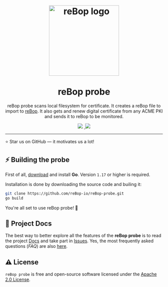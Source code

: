 <h1 align="center">
  <img src="https://s3.eu-west-3.amazonaws.com/static.rebop.io/img/rebop.png" width="224px"alt="reBop logo" title="reBop" /><br/><br />
reBop probe
</h1>
<p align="center">reBop probe scans local filesystem for certificate. It creates a reBop file to import to <a href="https://www.rebop.io">reBop</a>.
It also gets and renew digital certificate from any ACME PKI and sends it to reBop to be monitored.</p>

<p align="center"><a href='https://www.rebop.io'> 
<img src='https://img.shields.io/badge/HOMEPAGE-gray?style=for-the-badge'></a>&nbsp;<a href='https:/docs.rebop.io'>
<img src='https://img.shields.io/badge/DOCS-blue?style=for-the-badge'></a></p>

---

:star: Star us on GitHub — it motivates us a lot!

## ⚡️ Building the probe

First of all, [download](https://golang.org/dl/) and install **Go**. Version `1.17` or higher is required.

Installation is done by downloading the source code and builing it:

```bash
git clone https://github.com/reBop-io/reBop-probe.git
go build
```

You're all set to use reBop probe! 🎉

## 📖 Project Docs

The best way to better explore all the features of the **reBop probe** is to read the project [Docs](https://docs.rebop.io) and take part in [Issues](https://github.com/reBop-io/reBop-probe/issues). Yes, the most frequently asked questions (_FAQ_) are also [here](https://www.rebop.io/support/#faq).

## ⚠️ License

`reBop probe` is free and open-source software licensed under the [Apache 2.0 License](https://github.com/create-go-app/cli/blob/master/LICENSE).
